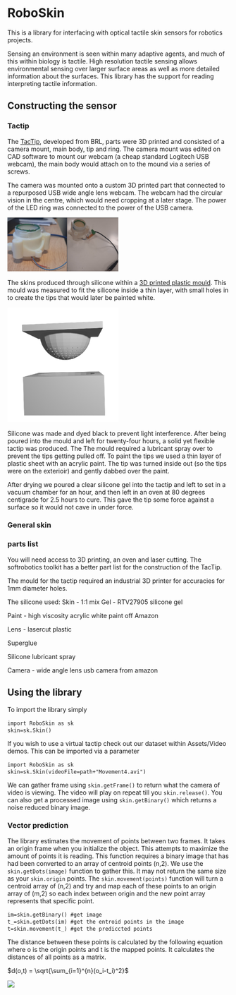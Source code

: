 # RoboSkin
This is a library for interfacing with optical tactile skin sensors for robotics projects.

Sensing an environment is seen within many adaptive agents, and much of this within biology is tactile. High resolution tactile sensing allows environmental sensing over larger surface areas as well as more detailed information about the surfaces. This library has the support for reading interpreting tactile information.

## Constructing the sensor

### Tactip
The <a href="https://softroboticstoolkit.com/tactip">TacTip</a>, developed from BRL, parts were 3D printed and consisted of a camera mount, main body, tip and ring. The camera mount was edited on CAD software to mount our webcam (a cheap standard Logitech USB webcam), the main body would attach on to the mound via a series of screws.

The camera was mounted onto a custom 3D printed part that connected to a repurposed USB wide angle lens webcam. The webcam had the circular vision in the centre, which would need cropping at a later stage. The power of the LED ring was connected to the power of the USB camera.  

<img src="Assets/images/mounting the ring.png" width="50%">

The skins produced through silicone within a <a href="https://github.com/shepai/RoboSkin/blob/main/Assets/3D%20files/Skin/MouldTIp.stl">3D printed plastic mould</a>. This mould was measured to fit the silicone inside a thin layer, with small holes in to create the tips that would later be painted white.

<img src="Assets/images/RENDER.png" width="50%">


Silicone was made and dyed black to prevent light interference. After being poured into the mould and left for twenty-four hours, a solid yet flexible tactip was produced. The The mould required a lubricant spray over to prevent the tips getting pulled off. To paint the tips we used a thin layer of plastic sheet with an acrylic paint. The tip was turned inside out (so the tips were on the exterioir) and gently dabbed over the paint.  

After drying we poured a clear silicone gel into the tactip and left to set in a vacuum chamber for an hour, and then left in an oven at 80 degrees centigrade for 2.5 hours to cure. This gave the tip some force against a surface so it would not cave in under force.  

### General skin


### parts list
You will need access to 3D printing, an oven and laser cutting. The softrobotics toolkit has a better part list for the construction of the TacTip. 

The mould for the tactip required an industrial 3D printer for accuracies for 1mm diameter holes. 

The silicone used:
Skin - 1:1 mix
Gel - RTV27905 silicone gel

Paint - high viscosity acrylic white paint off Amazon

Lens - lasercut plastic

Superglue 

Silicone lubricant spray

Camera - wide angle lens usb camera from amazon


## Using the library

To import the library simply

```
import RoboSkin as sk
skin=sk.Skin()
```

If you wish to use a virtual tactip check out our dataset within <a>Assets/Video demos</a>. This can be imported via a parameter

```
import RoboSkin as sk
skin=sk.Skin(videoFile=path+"Movement4.avi")
```

We can gather frame using ```skin.getFrame()``` to return what the camera of video is viewing. The video will play on repeat till you ```skin.release()```. You can also get a processed image using ```skin.getBinary()``` which returns a noise reduced binary image. 

### Vector prediction

The library estimates the movement of points between two frames. It takes an origin frame when you initialize the object. This attempts to maximize the amount of points it is reading. This function requires a binary image that has had been converted to an array of centroid points (n,2). We use the ```skin.getDots(image)``` function to gather this. It may not return the same size as your ```skin.origin``` points. The ```skin.movement(points)``` function will turn a centroid array of (n,2) and try and map each of these points to an origin array of (m,2) so each index between origin and the new point array represents that specific point. 

```
im=skin.getBinary() #get image
t_=skin.getDots(im) #get the entroid points in the image
t=skin.movement(t_) #get the prediccted points 
```

The distance between these points is calculated by the following equation where o is the origin points and t is the mapped points. It calculates the distances of all points as a matrix. 

$d(o,t) = \sqrt{\sum_{i=1}^{n}(o_i-t_i)^2}$ 

<img src="Assets/images/movementVector.gif">
